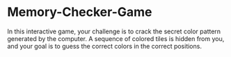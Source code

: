 # Memory-Checker-Game


In this interactive game, your challenge is to crack the secret color pattern generated by the computer. A sequence of colored tiles is hidden from you, and your goal is to guess the correct colors in the correct positions.
